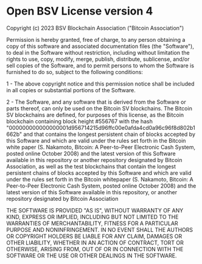 # Open BSV License version 4

Copyright (c) 2023 BSV Blockchain Association ("Bitcoin Association")
 
Permission is hereby granted, free of charge, to any person obtaining a copy
of this software and associated documentation files (the "Software"), to deal
in the Software without restriction, including without limitation the rights
to use, copy, modify, merge, publish, distribute, sublicense, and/or sell
copies of the Software, and to permit persons to whom the Software is
furnished to do so, subject to the following conditions:
 
1 - The above copyright notice and this permission notice shall be included in
all copies or substantial portions of the Software.

2 - The Software, and any software that is derived from the Software or parts thereof,
can only be used on the Bitcoin SV blockchains. The Bitcoin SV blockchains are defined,
for purposes of this license, as the Bitcoin blockchain containing block height #556767
with the hash "000000000000000001d956714215d96ffc00e0afda4cd0a96c96f8d802b1662b" and
that contains the longest persistent chain of blocks accepted by this Software and which are valid under the rules set forth in the Bitcoin white paper (S. Nakamoto, Bitcoin: A Peer-to-Peer Electronic Cash System, posted online October 2008) and the latest version of this Software available in this repository or another repository designated by Bitcoin Association,
as well as the test blockchains that contain the longest persistent chains of blocks accepted by this Software and which are valid under the rules set forth in the Bitcoin whitepaper (S. Nakamoto, Bitcoin: A Peer-to-Peer Electronic Cash System, posted online October 2008) and the latest version of this Software available in this repository, or another repository designated by Bitcoin Association
 
THE SOFTWARE IS PROVIDED "AS IS", WITHOUT WARRANTY OF ANY KIND, EXPRESS OR
IMPLIED, INCLUDING BUT NOT LIMITED TO THE WARRANTIES OF MERCHANTABILITY,
FITNESS FOR A PARTICULAR PURPOSE AND NONINFRINGEMENT. IN NO EVENT SHALL THE
AUTHORS OR COPYRIGHT HOLDERS BE LIABLE FOR ANY CLAIM, DAMAGES OR OTHER
LIABILITY, WHETHER IN AN ACTION OF CONTRACT, TORT OR OTHERWISE, ARISING FROM,
OUT OF OR IN CONNECTION WITH THE SOFTWARE OR THE USE OR OTHER DEALINGS IN
THE SOFTWARE.